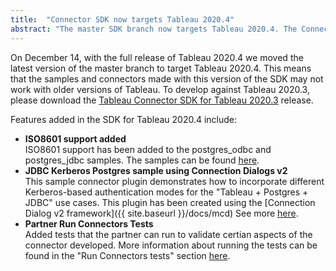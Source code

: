 ```yaml
---
title:  "Connector SDK now targets Tableau 2020.4"
abstract: "The master SDK branch now targets Tableau 2020.4. The Connector SDK for 2020.3 has released for those wishing to target that version."
---
```


On December 14, with the full release of Tableau 2020.4 we moved the latest version of the master branch to target Tableau 2020.4. This means that the samples and connectors made with this version of the SDK may not work with older versions of Tableau. To develop against Tableau 2020.3, please download the [Tableau Connector SDK for Tableau 2020.3](https://github.com/tableau/connector-plugin-sdk/releases/tag/tableau-2020.3) release.

Features added in the SDK for Tableau 2020.4 include:

- __ISO8601 support added__ <br/>
 ISO8601 support has been added to the postgres_odbc and postgres_jdbc samples. The samples can be found [here](https://github.com/tableau/connector-plugin-sdk/tree/master/samples/plugins).
- __JDBC Kerberos Postgres sample using Connection Dialogs v2__ <br/>
This sample connector plugin demonstrates how to incorporate different Kerberos-based authentication modes for the "Tableau + Postgres + JDBC" use cases. This plugin has been created using the [Connection Dialog v2 framework]({{ site.baseurl }}/docs/mcd) See more [here](https://github.com/tableau/connector-plugin-sdk/tree/master/samples/scenarios/jdbc_kerberos).
- __Partner Run Connectors Tests__ <br/>
Added tests that the partner can run to validate certian aspects of the connector developed. More information about running the tests can be found in the "Run Connectors tests" section [here](https://tableau.github.io/connector-plugin-sdk/docs/tdvt).
